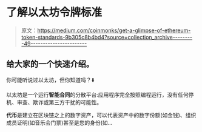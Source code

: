 # 了解以太坊令牌标准

> 原文：<https://medium.com/coinmonks/get-a-glimpse-of-ethereum-token-standards-9b305c8b4bd4?source=collection_archive---------49----------------------->

## 给大家的一个快速介绍。

你可能听说过以太坊，但你知道吗？⬇️

以太坊是一个运行**智能合同**的分散平台:应用程序完全按照编程运行，没有任何停机、审查、欺诈或第三方干扰的可能性。

**代币**是建立在区块链之上的数字资产，可以代表资产中的数字份额(如金钱)、组织成员证明(如音乐会门票)甚至是您的身份(如…